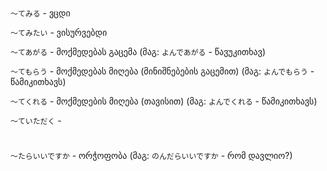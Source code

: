 
# 

`〜てみる` - ვცდი

`〜てみたい` - ვისურვებდი

`〜てあがる` - მოქმედებას გაცემა (მაგ: `よんであがる` - წავუკითხავ)

`〜てもらう` - მოქმედებას მიღება (მინიშნებების გაცემით) (მაგ: `よんでもらう` - წამიკითხავს)

`〜てくれる` - მოქმედების მიღება (თავისით) (მაგ: `よんでくれる` - წამიკითხავს)

`〜ていただく` -

#

`〜たらいいですか` - ორჭოფობა (მაგ: `のんだらいいですか` - რომ დავლიო?)
